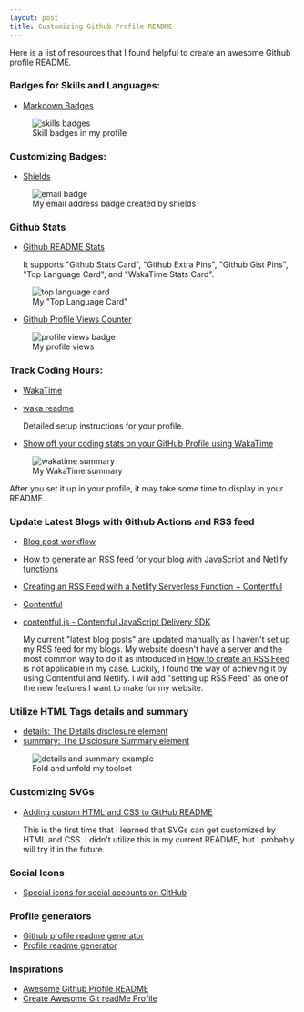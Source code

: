 ```yaml
---
layout: post
title: Customizing Github Profile README
---
```


Here is a list of resources that I found helpful to create an awesome Github profile README.

### Badges for Skills and Languages:

- [Markdown Badges](https://github.com/Ileriayo/markdown-badges)

<figure>
  <img src="https://firebasestorage.googleapis.com/v0/b/portfolio-blogs-e54ce.appspot.com/o/badges.png?alt=media&token=45ea9aa1-9f67-41c5-a0ce-b9ba04caa320" alt="skills badges"/>
  <figcaption>Skill badges in my profile</figcaption>
</figure>

### Customizing Badges:

- [Shields](https://shields.io/)

<figure>
  <img src="https://firebasestorage.googleapis.com/v0/b/portfolio-blogs-e54ce.appspot.com/o/shields.png?alt=media&token=9b2742f8-8f85-4154-9c38-20b7767fb900" alt="email badge" />
  <figcaption>My email address badge created by shields</figcaption>
</figure>

### Github Stats

- [Github README Stats](https://github.com/anuraghazra/github-readme-stats)

  It supports "Github Stats Card", "Github Extra Pins", "Github Gist Pins", "Top Language Card", and "WakaTime Stats Card".

<figure>
  <img src="https://firebasestorage.googleapis.com/v0/b/portfolio-blogs-e54ce.appspot.com/o/top-language-card.png?alt=media&token=bc89d8c6-77c9-44ad-9c56-d46292611136" alt="top language card"/>
  <figcaption>My "Top Language Card"</figcaption>
</figure>

- [Github Profile Views Counter](https://github.com/antonkomarev/github-profile-views-counter)

<figure>
  <img src="https://firebasestorage.googleapis.com/v0/b/portfolio-blogs-e54ce.appspot.com/o/profile-views.png?alt=media&token=59400b46-4d28-403b-9b74-c8d981f391f1" alt="profile views badge"/>
  <figcaption>My profile views</figcaption>
</figure>

### Track Coding Hours:

- [WakaTime](https://wakatime.com/)
- [waka readme](https://github.com/athul/waka-readme)

  Detailed setup instructions for your profile.

- [Show off your coding stats on your GitHub Profile using WakaTime](https://medium.com/@JakenH/show-off-your-coding-stats-on-your-github-profile-using-wakatime-ce3ceb1063b5)

<figure>
  <img src="https://firebasestorage.googleapis.com/v0/b/portfolio-blogs-e54ce.appspot.com/o/wakatime.png?alt=media&token=ab325f6d-4793-4754-90c3-549dfc1eb441" alt="wakatime summary"/>
  <figcaption>My WakaTime summary</figcaption>
</figure>

After you set it up in your profile, it may take some time to display in your README.

### Update Latest Blogs with Github Actions and RSS feed

- [Blog post workflow](https://github.com/gautamkrishnar/blog-post-workflow)
- [How to generate an RSS feed for your blog with JavaScript and Netlify functions](https://www.contentful.com/blog/generate-blog-rss-feed-with-javascript-and-netlify/)
- [Creating an RSS Feed with a Netlify Serverless Function + Contentful](https://levelup.gitconnected.com/creating-an-rss-feed-with-a-netlify-serverless-function-contentful-21b26049f933)
- [Contentful](https://www.contentful.com/)
- [contentful.js - Contentful JavaScript Delivery SDK](https://contentful.github.io/contentful.js/contentful/8.1.7/index.html)

  My current "latest blog posts" are updated manually as I haven't set up my RSS feed for my blogs. My website doesn't have a server and the most common way to do it as introduced in [How to create an RSS Feed](https://rss.com/blog/how-to-create-an-rss-feed/) is not applicable in my case. Luckily, I found the way of achieving it by using Contentful and Netlify. I will add "setting up RSS Feed" as one of the new features I want to make for my website.

### Utilize HTML Tags details and summary

- [details: The Details disclosure element](https://developer.mozilla.org/en-US/docs/Web/HTML/Element/details)
- [summary: The Disclosure Summary element](https://developer.mozilla.org/en-US/docs/Web/HTML/Element/summary)

<figure>
  <img src="https://firebasestorage.googleapis.com/v0/b/portfolio-blogs-e54ce.appspot.com/o/details.gif?alt=media&token=a29afa83-7adb-4226-8c57-369401f051d9" alt="details and summary example"/>
<figcaption>Fold and unfold my toolset</figcaption>
</figure>

### Customizing SVGs

- [Adding custom HTML and CSS to GitHub README](https://pragmaticpineapple.com/adding-custom-html-and-css-to-github-readme/)

  This is the first time that I learned that SVGs can get customized by HTML and CSS. I didn't utilize this in my current README, but I probably will try it in the future.

### Social Icons

- [Special icons for social accounts on GitHub](https://dev.to/yoshi389111/special-icons-for-social-accounts-on-github-404k)

### Profile generators

- [Github profile readme generator](https://github.com/rahuldkjain/github-profile-readme-generator)
- [Profile readme generator](https://github.com/maurodesouza/profile-readme-generator)

### Inspirations

- [Awesome Github Profile README](https://github.com/abhisheknaiidu/awesome-github-profile-readme)
- [Create Awesome Git readMe Profile](https://medium.com/swlh/create-awesome-git-readme-profile-84efa0bcda3b)
